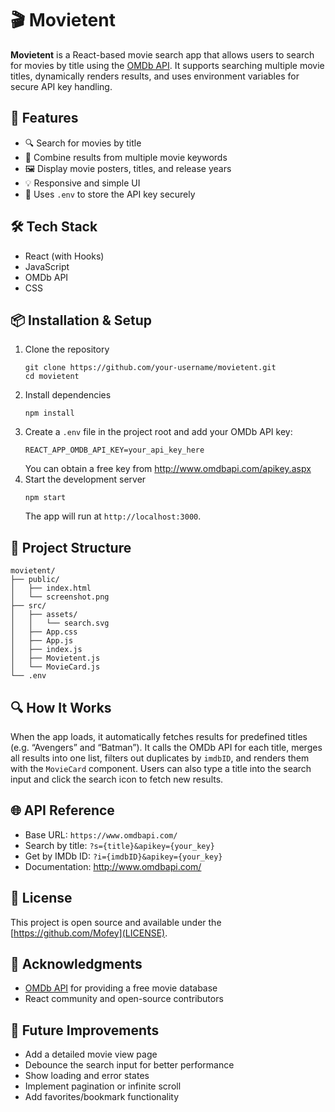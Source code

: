 # 🎬 Movietent

**Movietent** is a React-based movie search app that allows users to search for movies by title using the [OMDb API](http://www.omdbapi.com/). It supports searching multiple movie titles, dynamically renders results, and uses environment variables for secure API key handling.

## 🚀 Features
- 🔍 Search for movies by title  
- 🎯 Combine results from multiple movie keywords  
- 🖼️ Display movie posters, titles, and release years  
- 💡 Responsive and simple UI  
- 🔐 Uses `.env` to store the API key securely  

## 🛠️ Tech Stack
- React (with Hooks)  
- JavaScript  
- OMDb API  
- CSS  

## 📦 Installation & Setup
1. Clone the repository  
   ```
   git clone https://github.com/your-username/movietent.git
   cd movietent
   ```
2. Install dependencies  
   ```
   npm install
   ```
3. Create a `.env` file in the project root and add your OMDb API key:  
   ```
   REACT_APP_OMDB_API_KEY=your_api_key_here
   ```  
   You can obtain a free key from http://www.omdbapi.com/apikey.aspx  
4. Start the development server  
   ```
   npm start
   ```  
   The app will run at `http://localhost:3000`.

## 📁 Project Structure
```
movietent/
├── public/
│   ├── index.html
│   └── screenshot.png
├── src/
│   ├── assets/
│   │   └── search.svg
│   ├── App.css
│   ├── App.js
│   ├── index.js
│   ├── Movietent.js
│   └── MovieCard.js
└── .env
```

## 🔍 How It Works
When the app loads, it automatically fetches results for predefined titles (e.g. “Avengers” and “Batman”). It calls the OMDb API for each title, merges all results into one list, filters out duplicates by `imdbID`, and renders them with the `MovieCard` component. Users can also type a title into the search input and click the search icon to fetch new results.

## 🌐 API Reference
- Base URL: `https://www.omdbapi.com/`  
- Search by title: `?s={title}&apikey={your_key}`  
- Get by IMDb ID: `?i={imdbID}&apikey={your_key}`  
- Documentation: http://www.omdbapi.com/

## 📄 License
This project is open source and available under the [https://github.com/Mofey](LICENSE).

## 🙌 Acknowledgments
- [OMDb API](http://www.omdbapi.com/) for providing a free movie database  
- React community and open-source contributors  

## 🚧 Future Improvements
- Add a detailed movie view page  
- Debounce the search input for better performance  
- Show loading and error states  
- Implement pagination or infinite scroll  
- Add favorites/bookmark functionality  
